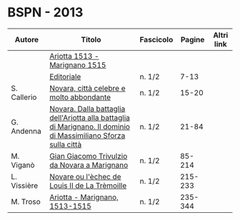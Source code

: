 # BSPN - 2013

| Autore      | Titolo                                                                                                                                                        | Fascicolo | Pagine  | Altri link |
|-------------|---------------------------------------------------------------------------------------------------------------------------------------------------------------|-----------|---------|------------|
|             | [Ariotta 1513 - Marignano 1515](http://www.ssno.it/BSPNo/bspn_2013.html)                                                                                      |           |         |            |
|             | [Editoriale](http://www.ssno.it/BSPNo/bspn_2013.html#01)                                                                                                      | n. 1/2    | 7-13    |            |
| S. Callerio | [Novara, città celebre e molto abbondante](http://www.ssno.it/BSPNo/bspn_2013.html#02)                                                                        | n. 1/2    | 15-20   |            |
| G. Andenna  | [Novara. Dalla battaglia dell'Ariotta alla battaglia di Marignano. Il dominio di Massimiliano Sforza sulla città](http://www.ssno.it/BSPNo/bspn_2013.html#03) | n. 1/2    | 21-84   |            |
| M. Viganò   | [Gian Giacomo Trivulzio da Novara a Marignano](http://www.ssno.it/BSPNo/bspn_2013.html#04)                                                                    | n. 1/2    | 85-214  |            |
| L. Vissière | [Novare ou l'èchec de Louis II de La Trèmoille](http://www.ssno.it/BSPNo/bspn_2013.html#05)                                                                   | n. 1/2    | 215-233 |            |
| M. Troso    | [Ariotta - Marignano, 1513-1515](http://www.ssno.it/BSPNo/bspn_2013.html#06)                                                                                  | n. 1/2    | 235-344 |            |
